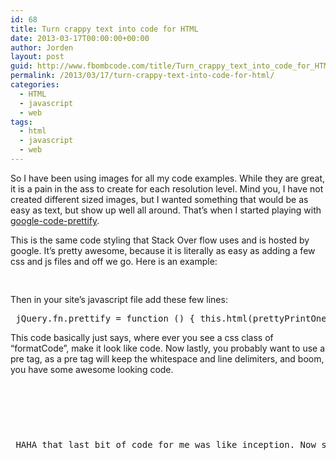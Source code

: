```yaml
---
id: 68
title: Turn crappy text into code for HTML
date: 2013-03-17T00:00:00+00:00
author: Jorden
layout: post
guid: http://www.fbombcode.com/title/Turn_crappy_text_into_code_for_HTML
permalink: /2013/03/17/turn-crappy-text-into-code-for-html/
categories:
  - HTML
  - javascript
  - web
tags:
  - html
  - javascript
  - web
---
```

 <p> So I have been using images for all my code examples. While they are great, it is a pain in the ass to create for each resolution level. Mind you, I have not created different sized images, but I wanted something that would be as easy as text, but show up well all around. That’s when I started playing with <a href="https://code.google.com/p/google-code-prettify/" >google-code-prettify</a>. </p> <p> This is the same code styling that Stack Over flow uses and is hosted by google. It’s pretty awesome, because it is literally as easy as adding a few css and js files and off we go. Here is an example: </p> <pre class="formatCode"> <!--first add this--> <link href="../css/prettify.css" type="text/css" rel="stylesheet" /> </pre> <p> Then in your site’s javascript file add these few lines: </p> <pre class="formatCode"> jQuery.fn.prettify = function () { this.html(prettyPrintOne(this.html())); }; $(document).ready(function () { $('.formatCode').prettify(); } </pre> <p> This code basically just says, where ever you see a css class of &#8220;formatCode&#8221;, make it look like code. Now lastly, you probably want to use a pre tag, as a pre tag will keep the whitespace and line delimiters, and boom, you have some awesome looking code. </p> <pre class="formatCode"> <pre class="formatCode"> <!--first add this--> <link href="../css/prettify.css" type="text/css" rel="stylesheet" /> </pre> <p> HAHA that last bit of code for me was like inception. Now some of the other issues I ran into with this were that I had to escape all the html characters, but otherwise, it should format great. I’m hoping this article looks good in a rss reader, so I can just use this method, instead of images…but I’m not holding my breathe. I’ll post a follow up in the comments later to let you guys know. </p>